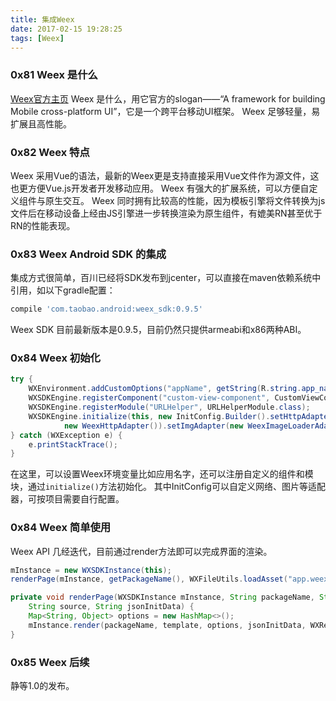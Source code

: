 ```yaml
---
title: 集成Weex
date: 2017-02-15 19:28:25
tags: [Weex]
---
```


### 0x81 Weex 是什么

[Weex官方主页](https://weex-project.io/,"Weex")
Weex 是什么，用它官方的slogan——“A framework for building Mobile cross-platform UI”，它是一个跨平台移动UI框架。
Weex 足够轻量，易扩展且高性能。

### 0x82 Weex 特点

Weex 采用Vue的语法，最新的Weex更是支持直接采用Vue文件作为源文件，这也更方便Vue.js开发者开发移动应用。
Weex 有强大的扩展系统，可以方便自定义组件与原生交互。
Weex 同时拥有比较高的性能，因为模板引擎将文件转换为js文件后在移动设备上经由JS引擎进一步转换渲染为原生组件，有媲美RN甚至优于RN的性能表现。

### 0x83 Weex Android SDK 的集成

集成方式很简单，百川已经将SDK发布到jcenter，可以直接在maven依赖系统中引用，如以下gradle配置：

```Groovy
compile 'com.taobao.android:weex_sdk:0.9.5'
```

Weex SDK 目前最新版本是0.9.5，目前仍然只提供armeabi和x86两种ABI。

### 0x84 Weex 初始化

```Java
try {
    WXEnvironment.addCustomOptions("appName", getString(R.string.app_name));
    WXSDKEngine.registerComponent("custom-view-component", CustomViewComponent.class);
    WXSDKEngine.registerModule("URLHelper", URLHelperModule.class);
    WXSDKEngine.initialize(this, new InitConfig.Builder().setHttpAdapter(
            new WeexHttpAdapter()).setImgAdapter(new WeexImageLoaderAdapter()).build());
} catch (WXException e) {
    e.printStackTrace();
}
```

在这里，可以设置Weex环境变量比如应用名字，还可以注册自定义的组件和模块，通过`initialize()`方法初始化。
其中InitConfig可以自定义网络、图片等适配器，可按项目需要自行配置。

### 0x84 Weex 简单使用

Weex API 几经迭代，目前通过render方法即可以完成界面的渲染。

```Java
mInstance = new WXSDKInstance(this);
renderPage(mInstance, getPackageName(), WXFileUtils.loadAsset("app.weex.js", this), WEEX_INDEX_URL, "{\"os\":\"android\"}");

private void renderPage(WXSDKInstance mInstance, String packageName, String template,
    String source, String jsonInitData) {
    Map<String, Object> options = new HashMap<>();
    mInstance.render(packageName, template, options, jsonInitData, WXRenderStrategy.APPEND_ASYNC);
}
```

### 0x85 Weex 后续

静等1.0的发布。

